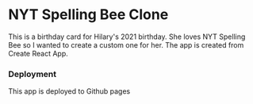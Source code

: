 # NYT Spelling Bee Clone

This is a birthday card for Hilary's 2021 birthday. She loves NYT Spelling Bee so I wanted to create a custom one for her. The app is created from Create React App.

### Deployment

This app is deployed to Github pages
